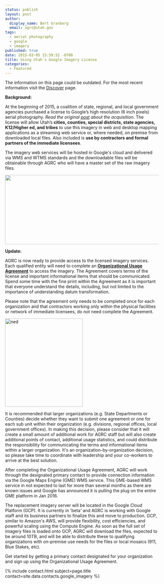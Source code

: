 ```yaml
---
status: publish
layout: post
author:
  display_name: Bert Granberg
  email: agrc@utah.gov
tags:
  - aerial photography
  - google
  - imagery
published: true
date: 2015-03-05 15:59:52 -0700
title: Using Utah's Google Imagery License
categories:
  - Featured
---
```


<div class="grid pop">
  <p class="text-center">The information on this page could be outdated. For the most recent information visit the <a href="{{ "/discover/" | prepend: site.baseurl }}">Discover</a> page.</p>
</div>

<p><strong>Background:</strong>
</p>
<p>At the beginning of 2015, a coalition of state, regional, and local government agencies purchased a license to Google’s high resolution (6 inch pixels) aerial photography. <em>Read the original <a href="{{site.baseurl}}{% post_url 2015-02-02-utah-acquires-high-resolution-aerial-photography-license %}">post</a> about the acquisition</em>. The license will allow Utah’s <strong>cities, counties, special districts, state agencies, K12/Higher ed, and tribes</strong> to use this imagery in web and desktop mapping  applications as a streaming web service or, where needed, on premise from downloaded local files. Also included is <strong>use by contractors and formal partners of the immediate licensees</strong>.</p>
<p>The imagery web services will be hosted in Google's cloud and delivered via WMS and WTMS standards and the downloadable files will be obtainable through AGRC who will have a master set of the raw imagery files.</p>
<p><a href="{{ "/downloads/Diverging-Diamond-Interchange-Google-Imagery.png" | prepend: site.baseurl }}"><img src="{{ "/images/Diverging-Diamond-Interchange-Google-Imagery-800x227.png" | prepend: site.baseurl }}" alt="" title="Click to enlarge" width="800" height="227" class="" /></a>
</p>
<p><strong>Update:</strong>
</p>
<p>AGRC is now ready to provide access to the licensed imagery services. Each qualified entity will need to complete an <a href="https://docs.google.com/a/utah.gov/forms/d/18FnT2fdg7nrA9xZYKUYV5UvxG0GO9w9DNFfeNG1D4TU/viewform"><strong>Organizational Usage Agreement</strong></a> to access the imagery. The Agreement covers terms of the license and important informational items that should be communicated. Spend some time with the fine print within the Agreement as it is important that everyone understand the details, including, but not limited to the importance of understanding datum transformation.
</p>
<p>Please note that the agreement only needs to be completed once for each organization and that contractors working only within the physical facilities or network of immediate licensees, do not need complete the Agreement.
</p>
<p><a  title="911flyer" href="https://docs.google.com/a/utah.gov/forms/d/18FnT2fdg7nrA9xZYKUYV5UvxG0GO9w9DNFfeNG1D4TU/viewform"><img class="inline-text-left" style="border: 0px solid black;" src="{{ "/images/googleusageagreement.png" | prepend: site.baseurl }}" alt="ned" width="254" height="289" /></a></p>
<p>It is recommended that larger organizations (e.g. State Departments or Counties) decide whether they want to submit one agreement or one for each sub unit within their organization (e.g. divisions, regional offices, local government offices). In making this decision, please consider that it will create a small amount of additional work for AGRC staff but will also create additional points of contact, additional usage statistics, and could distribute the responsibility for communicating the terms and informational items within a larger organization. It's an organization-by-organization decision, so please take time to coordinate with leadership and your co-workers to arrive at the best solution.
</p>
<p>After completing the Organizational Usage Agreement, AGRC will work through the designated primary contact to provide connection information via the Google Maps Engine (GME) WMS service. This GME-based WMS service in not expected to last for more than several months as there are known issues and Google has announced it is pulling the plug on the entire GME platform in Jan 2016.</p>
<p>The replacement imagery server will be located in the Google Cloud Platform (GCP). It is currently in 'beta' and AGRC is working with Google staff and its business partners to finalize this and move to production. GCP, similar to Amazon's AWS, will provide flexibility, cost efficiencies, and powerful scaling using the Compute Engine. As soon as the full set of imagery files is loaded onto GCP, AGRC will download the files, expected to be around 10TB, and will be able to distribute these to qualifying organizations with on-premise use needs for the files or local mosaics (911, Blue Stakes, etc).
</p>
<p>Get started by getting a primary contact designated for your organization and sign up using the Organizational Usage Agreement.
</p>
<p>{% include contact.html subject=page.title contact=site.data.contacts.google_imagery %}</p>
